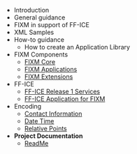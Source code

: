 - Introduction
- General guidance
- FIXM in support of FF-ICE
- XML Samples
- How-to guidance
  - How to create an Application Library
- FIXM Components
  - [FIXM Core](understanding/Understanding-FIXM-Core.md)
  - [FIXM Applications](understanding/Understanding-FIXM-Applications.md)
  - [FIXM Extensions](understanding/Understanding-FIXM-Extensions.md)
- FF-ICE
  - [FF-ICE Release 1 Services](understanding/The-FFICE-Release-1-Services.md)
  - [FF-ICE Application for FIXM](understanding/Understanding-the-FFICE-Application-for-FIXM.md)
- Encoding
  - [Contact Information](encoding/Encoding-Contact-Information.md)
  - [Date Time](encoding/Encoding-Date-Time.md)
  - [Relative Points](encoding/Encoding-Relative-Points.md)
- **Project Documentation**
  - [ReadMe](https://github.com/fgraciani/testingdocsify)
